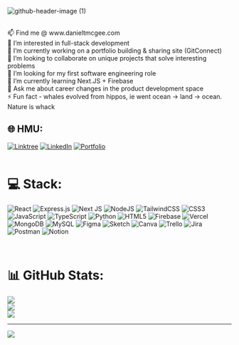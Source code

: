 <!---
- 👋 Hi, I’m @Dannydoesdev (Daniel McGee)
- 👀 I’m interested in full-stack development
- 🌱 I’m currently learning Next.JS + Firebase
- 💞️ I’m looking to collaborate on unique projects I can improve my skills with
- 📫 Find me @ www.danieltmcgee.com

![github-header-image](https://user-images.githubusercontent.com/50442868/197509118-5c55c4ce-0284-4d15-8174-882c9ac73966.png)
--->

![github-header-image (1)](https://user-images.githubusercontent.com/50442868/197510055-046f470d-1456-4171-92b2-d2d7ce4d2ed4.png)

<!---
<picture>
 <source media="(prefers-color-scheme: dark)" srcset="https://user-images.githubusercontent.com/50442868/197483135-674e54ee-222d-4772-be52-868a1b04d1a2.png">
 <source media="(prefers-color-scheme: light)" srcset="https://user-images.githubusercontent.com/50442868/197484660-139de9f1-a571-4f89-9283-d686439f99f4.png">
 <img width="200" alt="My logo" src="https://user-images.githubusercontent.com/50442868/197483135-674e54ee-222d-4772-be52-868a1b04d1a2.png">
</picture>
--->

<!---
<img width="375" alt="My logo" src="https://user-images.githubusercontent.com/50442868/197483135-674e54ee-222d-4772-be52-868a1b04d1a2.png">
--->

<!---
# 👋 Hi, I’m Danny
--->

<br>
📫 Find me @ www.danieltmcgee.com<br>
👀 I’m interested in full-stack development<br>
🔭 I’m currently working on a portfolio building & sharing site (GitConnect)<br>
👯 I’m looking to collaborate on unique projects that solve interesting problems<br>
🤝 I’m looking for my first software engineering role<br>
🌱 I’m currently learning Next.JS + Firebase<br>
💬 Ask me about career changes in the product development space<br>
⚡ Fun fact - whales evolved from hippos, ie went ocean -> land -> ocean. Nature is whack


## 🌐 HMU:
[![Linktree](https://img.shields.io/badge/Linktree-%23d2e823.svg?style=for-the-badge&logo=linktree&logoColor=blueviolet)](https://linktr.ee/danieltmcgee) 
[![LinkedIn](https://img.shields.io/badge/LinkedIn-%230077B5.svg?style=for-the-badge&logo=linkedin&logoColor=white)](https://linkedin.com/in/danieltmcgee) 
[![Portfolio](https://img.shields.io/badge/Portfolio-blueviolet?style=for-the-badge&logo=gofundme&logoColor=white)](https://www.danieltmcgee.com) 
<br>
<br>
# 💻 Stack:
![React](https://img.shields.io/badge/react-%2320232a.svg?style=for-the-badge&logo=react&logoColor=%2361DAFB) ![Express.js](https://img.shields.io/badge/express.js-%23404d59.svg?style=for-the-badge&logo=express&logoColor=%2361DAFB) ![Next JS](https://img.shields.io/badge/Next-black?style=for-the-badge&logo=next.js&logoColor=white) ![NodeJS](https://img.shields.io/badge/node.js-6DA55F?style=for-the-badge&logo=node.js&logoColor=white) ![TailwindCSS](https://img.shields.io/badge/tailwindcss-%2338B2AC.svg?style=for-the-badge&logo=tailwind-css&logoColor=white) ![CSS3](https://img.shields.io/badge/css3-%231572B6.svg?style=for-the-badge&logo=css3&logoColor=white) ![JavaScript](https://img.shields.io/badge/javascript-%23323330.svg?style=for-the-badge&logo=javascript&logoColor=%23F7DF1E) ![TypeScript](https://img.shields.io/badge/typescript-%23007ACC.svg?style=for-the-badge&logo=typescript&logoColor=white) ![Python](https://img.shields.io/badge/python-3670A0?style=for-the-badge&logo=python&logoColor=ffdd54) ![HTML5](https://img.shields.io/badge/html5-%23E34F26.svg?style=for-the-badge&logo=html5&logoColor=white) ![Firebase](https://img.shields.io/badge/firebase-%23039BE5.svg?style=for-the-badge&logo=firebase) ![Vercel](https://img.shields.io/badge/vercel-%23000000.svg?style=for-the-badge&logo=vercel&logoColor=white) ![MongoDB](https://img.shields.io/badge/MongoDB-%234ea94b.svg?style=for-the-badge&logo=mongodb&logoColor=white) ![MySQL](https://img.shields.io/badge/mysql-%2300f.svg?style=for-the-badge&logo=mysql&logoColor=white) 	![Figma](https://img.shields.io/badge/figma-%23F24E1E.svg?style=for-the-badge&logo=figma&logoColor=white) ![Sketch](https://img.shields.io/badge/Sketch-FFB387?style=for-the-badge&logo=sketch&logoColor=black) ![Canva](https://img.shields.io/badge/Canva-%2300C4CC.svg?style=for-the-badge&logo=Canva&logoColor=white) ![Trello](https://img.shields.io/badge/Trello-%23026AA7.svg?style=for-the-badge&logo=Trello&logoColor=white) ![Jira](https://img.shields.io/badge/jira-%230A0FFF.svg?style=for-the-badge&logo=jira&logoColor=white) ![Postman](https://img.shields.io/badge/Postman-FF6C37?style=for-the-badge&logo=postman&logoColor=white) ![Notion](https://img.shields.io/badge/Notion-%23000000.svg?style=for-the-badge&logo=notion&logoColor=white)

<br>

# 📊 GitHub Stats:
![](https://github-readme-stats.vercel.app/api?username=dannydoesdev&theme=dark&hide_border=false&include_all_commits=true&count_private=false)<br/>
![](https://github-readme-streak-stats.herokuapp.com/?user=dannydoesdev&theme=dark&hide_border=false)<br/>
![](https://github-readme-stats.vercel.app/api/top-langs/?username=dannydoesdev&theme=dark&hide_border=false&include_all_commits=true&count_private=false&layout=compact)

<!---
## 🏆 GitHub Trophies
![](https://github-profile-trophy.vercel.app/?username=dannydoesdev&theme=gruvbox&no-frame=false&no-bg=true&margin-w=4)

### ✍️ Random Dev Quote
![](https://quotes-github-readme.vercel.app/api?type=horizontal&theme=dark)

--->

---
[![](https://visitcount.itsvg.in/api?id=dannydoesdev&icon=0&color=12)](https://visitcount.itsvg.in)


<!---
Dannydoesdev/Dannydoesdev is a ✨ special ✨ repository because its `README.md` (this file) appears on your GitHub profile.
You can click the Preview link to take a look at your changes.
--->

